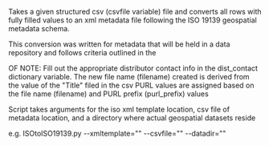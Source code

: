 Takes a given structured csv (csvfile variable) file and converts all rows with fully filled values to an xml metadata file following the ISO 19139 geospatial metadata schema.

This conversion was written for metadata that will be held in a data repository and follows criteria outlined in the

OF NOTE:
   Fill out the appropriate distributor contact info in the dist_contact dictionary variable.
   The new file name (filename) created is derived from the value of the "Title" filed in the csv
   PURL values are assigned based on the file name (filename) and PURL prefix (purl_prefix) values

 
Script takes arguments for the iso xml template location, csv file of metadata location, and a directory where actual geospatial datasets reside


e.g. ISOtoISO19139.py --xmltemplate="" --csvfile="" --datadir="" 
